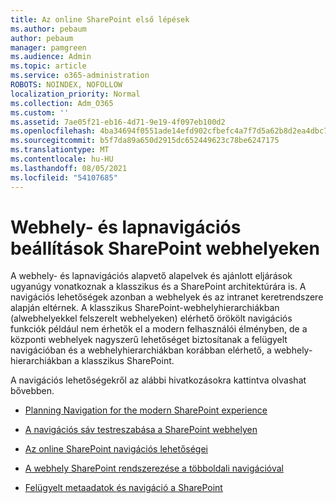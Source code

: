 ```yaml
---
title: Az online SharePoint első lépések
ms.author: pebaum
author: pebaum
manager: pamgreen
ms.audience: Admin
ms.topic: article
ms.service: o365-administration
ROBOTS: NOINDEX, NOFOLLOW
localization_priority: Normal
ms.collection: Adm_O365
ms.custom: ''
ms.assetid: 7ae05f21-eb16-4d71-9e19-4f097eb100d2
ms.openlocfilehash: 4ba34694f0551ade14efd902cfbefc4a7f7d5a62b8d2ea4dbc70424efd772798
ms.sourcegitcommit: b5f7da89a650d2915dc652449623c78be6247175
ms.translationtype: MT
ms.contentlocale: hu-HU
ms.lasthandoff: 08/05/2021
ms.locfileid: "54107685"
---
```

# <a name="site-and-page-navigation-in-sharepoint-sites"></a>Webhely- és lapnavigációs beállítások SharePoint webhelyeken

A webhely- és lapnavigációs alapvető alapelvek és ajánlott eljárások ugyanúgy vonatkoznak a klasszikus és a SharePoint architektúrára is. A navigációs lehetőségek azonban a webhelyek és az intranet keretrendszere alapján eltérnek. A klasszikus SharePoint-webhelyhierarchiákban (alwebhelyekkel felszerelt webhelyeken) elérhető örökölt navigációs funkciók például nem [](https://support.office.com/article/fe26ae84-14b7-45b6-a6d1-948b3966427f) érhetők el a modern felhasználói élményben, de a központi webhelyek nagyszerű lehetőséget biztosítanak a felügyelt navigációban és a webhelyhierarchiákban korábban elérhető, a webhely-hierarchiákban a klasszikus SharePoint.

 A navigációs lehetőségekről az alábbi hivatkozásokra kattintva olvashat bővebben.

 - [Planning Navigation for the modern SharePoint experience](https://docs.microsoft.com/sharepoint/plan-navigation-modern-experience)

- [A navigációs sáv testreszabása a SharePoint webhelyen](https://support.office.com/article/customize-the-navigation-on-your-sharepoint-site-3cd61ae7-a9ed-4e1e-bf6d-4655f0bf25ca)

- [Az online SharePoint navigációs lehetőségei](https://docs.microsoft.com/office365/enterprise/navigation-options-for-sharepoint-online)
 
- [A webhely SharePoint rendszerezése a többoldali navigációval](https://techcommunity.microsoft.com/t5/Microsoft-SharePoint-Blog/Organize-your-SharePoint-sites-with-megamenu-navigation-and-new/ba-p/328068)

- [Felügyelt metaadatok és navigáció a SharePoint](https://docs.microsoft.com/sharepoint/dev/general-development/managed-metadata-and-navigation-in-sharepoint)



